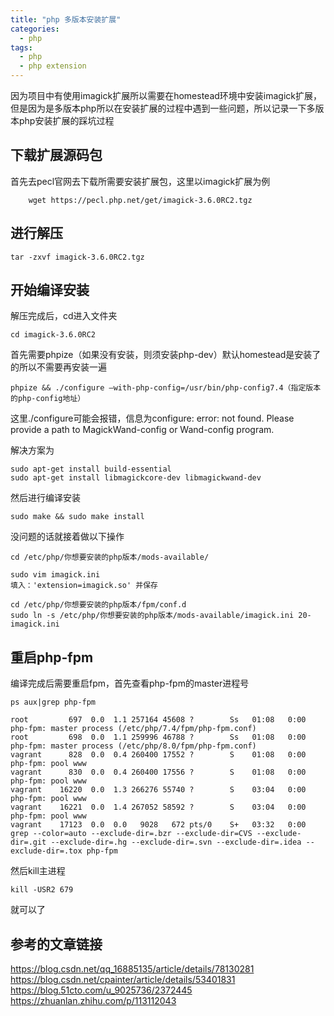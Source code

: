 ```yaml
---
title: "php 多版本安装扩展"
categories:
  - php
tags:
  - php
  - php extension
---
```

因为项目中有使用imagick扩展所以需要在homestead环境中安装imagick扩展，
但是因为是多版本php所以在安装扩展的过程中遇到一些问题，所以记录一下多版本php安装扩展的踩坑过程

## 下载扩展源码包
首先去pecl官网去下载所需要安装扩展包，这里以imagick扩展为例
```
    wget https://pecl.php.net/get/imagick-3.6.0RC2.tgz
```

## 进行解压
```
tar -zxvf imagick-3.6.0RC2.tgz
```

## 开始编译安装
解压完成后，cd进入文件夹
```
cd imagick-3.6.0RC2
```

首先需要phpize（如果没有安装，则须安装php-dev）默认homestead是安装了的所以不需要再安装一遍
```
phpize && ./configure –with-php-config=/usr/bin/php-config7.4（指定版本的php-config地址）
```

这里./configure可能会报错，信息为configure: error: not found. Please provide a path to MagickWand-config or Wand-config program.
<p></p>

解决方案为
```
sudo apt-get install build-essential
sudo apt-get install libmagickcore-dev libmagickwand-dev
```

然后进行编译安装
```
sudo make && sudo make install
```

没问题的话就接着做以下操作
```
cd /etc/php/你想要安装的php版本/mods-available/

sudo vim imagick.ini
填入：'extension=imagick.so' 并保存

cd /etc/php/你想要安装的php版本/fpm/conf.d
sudo ln -s /etc/php/你想要安装的php版本/mods-available/imagick.ini 20-imagick.ini
```

## 重启php-fpm
编译完成后需要重启fpm，首先查看php-fpm的master进程号
```
ps aux|grep php-fpm

root         697  0.0  1.1 257164 45608 ?        Ss   01:08   0:00 php-fpm: master process (/etc/php/7.4/fpm/php-fpm.conf)
root         698  0.0  1.1 259996 46788 ?        Ss   01:08   0:00 php-fpm: master process (/etc/php/8.0/fpm/php-fpm.conf)
vagrant      828  0.0  0.4 260400 17552 ?        S    01:08   0:00 php-fpm: pool www
vagrant      830  0.0  0.4 260400 17556 ?        S    01:08   0:00 php-fpm: pool www
vagrant    16220  0.0  1.3 266276 55740 ?        S    03:04   0:00 php-fpm: pool www
vagrant    16221  0.0  1.4 267052 58592 ?        S    03:04   0:00 php-fpm: pool www
vagrant    17123  0.0  0.0   9028   672 pts/0    S+   03:32   0:00 grep --color=auto --exclude-dir=.bzr --exclude-dir=CVS --exclude-dir=.git --exclude-dir=.hg --exclude-dir=.svn --exclude-dir=.idea --exclude-dir=.tox php-fpm
```
然后kill主进程
```
kill -USR2 679
```
就可以了

## 参考的文章链接
https://blog.csdn.net/qq_16885135/article/details/78130281
https://blog.csdn.net/cpainter/article/details/53401831
https://blog.51cto.com/u_9025736/2372445
https://zhuanlan.zhihu.com/p/113112043